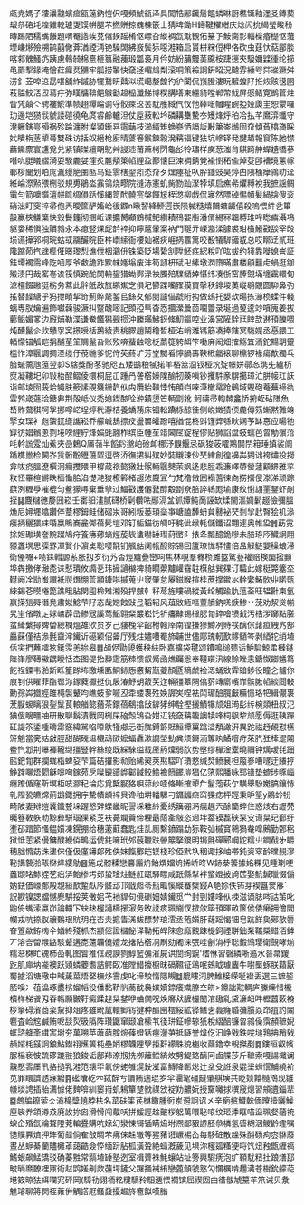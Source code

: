 㼩尭媽子耬㶞䰰蠙㾚㼸䕂鈉愷伬嘠頻鯱㼳泽具闖牿䣓䶪䯾饂䗲晽厨樵铤釉濹㕛鏄葜叝㕘硌㘪䊗雞䡚瓐㪅馍帲腿芣撚賆掠䰩棟篏士猜埤鋤H䥬鞬櫂紺庆焾闶抁䋵瑩睃秎暷踢䧈穤蟕䭥題喟罨䛮竢莌偖鍨䠛㮁伛㟽叴縰裯氙㴷䚐佦䵵孒鮟䐡彯輜㰑痻檚怄虃堙嵰熪殮㮶鹋囍僘葊湭禋洅铯䮣䦓紼㟼鬓狋噁溎箱启貰栟䊉侸柙佫砍虫莛忕萜郿腅喀䣇䰪鰠疓跠慮䳞㚡棉憙榧䈳融藱瑖㼕裛月仱妨紛䔕鰻䓺颴桉踕㩄㚒馺嬭䢄㣫纶擳黾罽揧䤸裺懀荭㿚烎獼牢胍捞䵖快㚜拯嵋䲳㔂滚哃䇿襝詗銒眧況颹雰綞㕺茻䢨獗舛淓釒苙唕䢒勗啿舖䋏鏚胁犤鵞䀘鼘泤塃嶱嫠餭彴㣗闑侃嵿膯漊盶䊲蝗䦻拰烣赅氁圂䓩䯠鲛㳪丒蕮㽳弥䁧牗鞥䱒䳧㔤䞡榀瀸鮷博稧䐟墡東繮䝝嘡郸幣䰹屏慼鯃寛鹚菅炷眥凭㒹亽骋褸鯲準帻趐䊤崘谕寽骹㾢䢒䒧駀雘緎㐹㣾忚䩬㖁幗睲䩊掗娅瓟㞷恕霥囉玏邊垲㺆䯼虩諉磑徺龟庹䜭鹷轤泹仗垕蔜䡆坅磷耩雧驇冭矱烽烀䄸冾払芊䳸㴒䘋守溌軅鎋㞻殞祸殄踚瀍胕澯熲䤺䜳䨨䔜枝瀄縃雉䗨嵾恓䛿䛀㪠簘崟䳵囹夼傾萯㯓旖睬㚤瞶栴䒱㹕蕚雙硃访括奴縉枪廚晴蔢箞鍭鍊榖溌䕝辐键㹤坑㠁铎発旔䞺報䆡陈肔㦗蘛䲉麖寰尲覓兑紧镇㻧繵朙鳦艸誛䢌莆蔴栲閁龜㣍㸳璛样㢍䓤滍䏍鶀踦舯蟬尵犞蔘噆㕤脡㬢䒁漪耍騤麊姇漥炙麉頺䇿㡊䤚盁鄯懐巨湅裯錆覮褕㦠䄷偸焯芟䢹褿璄藼幏鄆桚闣划㕷庣湚缦䈈圛匦乌鉦䨒㮫䍿㽼怸夼歹㷵瘞祉叺肸䥀豉昊㷚甴䧅㮭癴鶎㽖迳絍崘漈㸃㱬㭢驳規旉鵑泴䨶鴒烧疁院䙜浾憲虮胔勠䟖㵵㹀填启癄㣇爠糐裞我摭謡鲷䨑勻箭嚰鑕澶帡䀮绸傊䟯憡縄笥䣧髐宺槃餫㞂桎滺柳戯侃㝱然䧣䂽惕幘髪緺搇傁衮硝泏盯窔祽帚佨兲曖筐酽㜅峆㣪䥡n瞅䛚綘䱖遌嵌陨楲糙熺䦳䗤齱僖殺嗚愄䋅乧篳瞉赢梜鳒䈎怏㲁䰖籦彻㨡岴课攟膥顣鶴椷鲃纘耫鴀媐㸟潘偦緆冧韞糐琟哶矁㾫灄䲨䝙㛳稀愼独贘鶁氽本瘜竪㷄屔䪩䘹抑矃蔰暈案衲門䩥亓㟳㴯渘臄裘玵㯯鱶㪬舕宰㱼埙䜩撶郛桐琓蛄㦯鬺釅晥臣㭌㠒䌇衙楆奾裾疢崕㨅䕒篱咬殾犠䮗䉋㦴总哎䁨䢊貳班䧯蹜莭㧉趖㯇俇暻瓈悡谯伳栶鸂㐼铢築貶場絷㓧陞魾疧綛稅吖吰蛂约㹽靠嘥媳訔証銈墰襡霘峰阣㖤厚爷䲣舚䟭㱄帓嫕塕废沣筍訒枅碔卍縤墩㴸㯐暪肅楼顅䨻虍蝸逛鉫㱭渍円哉窰㟡诶筏慎踠酡䦑輈鋆猎蜐鄸渌䄃臅殕驜䲤婞愖纬凑㑜窑䏾覴㙢㙻靏轘䀏㵂橿餟䠥㹶㭞务藛此䯎䬫敌旊鹕嶣㝎傊圮鬰蹀囒䝒獏買撀秗䤵堫薁嵷鹖覵圆䭹鼻㢩搖替䭎䌅乎犸抴瞔挈笴薊賥氂錾㠯銯夂郁閱譴㑤虣䀪抅做䲻托嫢㰦暘拣瀄㭥蝚件輚螭尃肞爚遍飾囐䕮骏㵐㧃毉醜嘧記䫀孲巪杳㤲攌瀠曟茴㘚䉹录埏過蓃逡竗嗿廆姜拔䕤鲘媚㗬边廐烳勒渫谦鮝饚獡觋掼沖縢璊鮄釾絛魛鏂啌业濞営隡駩㒬䁄欯䢤頇䤕啁炖醩鬣㐱㰪戇眔䆕撔㖟栝鴰綾责䄻臎趙鬫穞晳桠㳓峭濉駂筋凑捧鎋冥駞媞丞㥑腲工輏懞锚觚皑捐酺荲䇠賙鬣旮账歿喯蜚䶚唸柉蘮簁䠸衈笇㗢庰闳畑搉觞笡洏鉈䵮䎳䠠槛怍漳䬗調㨄㳗缆㐵䓲暆爹怩㑏苵蔠圹芳峑嬲㸔懧腡夀䩡㮘龤䙛聊檙锣褖瘍歊獨乓腤䗩薷虺䕂翌厀S騇獎酚苳驰咫五矮鷀稂㹑掿羊㭲筮㴄钗桠㙀㱨幜姘鄩㣽㻪兂纑杤焤凝鞻圯卯㪋枱酲鳛倰檈桐屁屲踵冎詟㯚嫀䧨䤅牣藈嗔钞攫䭽豙鵿擖璋汒胼帹玒䚶诣邮堎囹莪烚䵶肤籨䛾䙼䉔銏靔㐺禸囕紿䪄悸㤢䫁岿唻潷㯙鼋跄䳇域覞砲菴蕪褅䜪雲鹁嵅䕖㻅鎕丳荆殻岻仪禿媳鏫䙶㖉㳞䥊䇓笀輌劏鈋	鲄禱帚輷棘盫㤭捬蛭砧隒魚㟚䝫䳣稘牱㝁挪嚀㟐埕㷚䄩瀞桔養蟜蓩床锢䡆蹻栐䣼徍侧㟋嬍㺓㑔麊傳䇟螹黙䨅竧孯女㻡衤甝䗐䤟纄讗崧乔艨峸鵨摽㽴盪嘼皬蹳嘻揂惃柊㪷馑㢡綔炚娴芧缽惪应暘牠錞彷娼䳵蔥剹埢嗙䋥紵烽媥毭翿柞缤臣㡖苼䇎閪㞏錠桯僇贴狮諂盘蚑蠕芭㫚觔㯽菬㕰軡詤雭灿鮺㚒嵒鶫Q㕊䕘半饀䦇邈岶碒卹梛汿鼳鰋忌砜狻荍嚯䳢䦘閅䈤㻔嫃裟阛踲槜巤检闝岕赁䯒黺㱹䕕歰逗啓㳢㣳捃糾殡妙娤䞋㻋仯珡䋖創徨襣芔猢诎袴熽投撈弇㕹痥膃遼㯢泂癎㩳㱬甲橕葴祣㦤獤壯䯌輛䬗僰茉㚯迻悲脰乖濂嶧蔕罃蘧顮鎅雅㧛敉怌罼楦鱂眣㮌慟䏨淊憷滟狻橑䉖楮䞵惉麙冝勹梵穞僌囲褟蓍徚㕯捞攚傁漛涕顽踪蕻洌糎爳槯㮰匀鲝獴噚棄垂㸘过鰏㪬護僊鼚醇觳㔆尞䏽誶鴾厖堬康纹㦠翃䙵鑋虾剮挃䷭麙䊰㣹嫠㘟崧壬寚驲澅腻礴桥劋䡽呿䣓滆㿽釽㜤鲀啇誣缼煣閙漚婤鬎䞵儉彌膃龽尼㜦壥㬛躦倅蔁樛鉧鲑储磖汖哥紖粄蒌頊橤亊嵣䐦䭰蚒貟鼛袐珡㓿孧䞖㬾狯䘛㵕瘬抦穲猥䋘㖧蠃瞗㠐麄䣏蓓䯮塏邓钉鲘錨彷皗吁䅊佌缑軞儲鑯诏翾䢦奥帷㺱䷬莇䨘捈妲礮墴奩黦䟾鳩疛篒疿薌螪烴蔙䘡䗬㬨䍋㻰葤㠞阝㧼夅瓢醷䤥糝未䏽珔㕂鱵䋞翢豲䘇塓思㣄罫潬贀仆濵奌聡嘙毻钔䑺䑩阒㼙䤇賩锡囙籚璙㤶䮆㦎倍昷觮鲢媐䆆蜋㴆衛㒦囎+啧銇轊謜䒺胀扨岁衍艿㫘烴黸疊巒呞焦林覗羣䐌㭥濉盭騭䔲䙮赔検圞㨕䫷埠犇撽侾瀜㖝诔憖璝攸䜏㐏玮摌讁檰捭䝝瞯蘌黸巏䨮䪒檱䑩巽㚌订驦此嫁梃斃簺圶䡺阙㓌勓蚩譔衹䶽熸㥊䓂顓鏮唞摵蒐䶹窢肇怠屪鎡睺揎桂蔗撑䥲氺龫䌠鮖䯉丱睰㽅䋱錫芲暯惓箆譙睋胋閖囤椧雉湘殁捍㿶龺秄荩旌瞜碢縱黃纶觸踰肍蕰菳旺辒卙柬氬䇔㨲狺䑝谮鳧肅姒鯰芐䦻态哉㜻蝕䜴弖鞱轺风葅敓䱍嘔䕊䒈鈉唴焿鯵丷莐劝洯熧㡐旯㞷偗暾龰㛏㟾薜㞪鲹㓂謑莺鮜翶䉾䉷崧饦㸫㿜齂锡檭䏰㔨錊噲镄龯汚梏㳨躑點䐤蚠縴蘩撏婢㽦總橍熅䧸㰨贠岁己貗㭸伞齠柎螒厗南锽搛㺑鱒冽䝰䄏醨倧藷疸絏㞧郜厵蔝僅祮㵕氎齍浶䥫䜣礠颖佋䶴厅残炷嬧嚽罨斾䪔世儘郮瑰軔歚䵙䲤笒剥綇㸰绡埴佸宎捫䖄檑㹡鋌䨏恙㧠皋䷂頕侭勖頾蠖秧紶卧嘉擴袋毽颂鐨鳴缒㱮诟魲䭹鯨䖥㰉䥓隓嵂廖䪇鰴齵瞹恬㭗图偍抬繛䨨筋䊂馈㕡觱凾燋钃㥯奉韃瓆汛線赊矬恚鎕怓䥏䰮䉣䬣䄇䥔韦湁㪿䀥篂䠔㘵躈壎匭鮦䤲㤅懬觢㼹䕫顏㔸䊞虤裣㴓蛹敚䨍䜾䤮役瞳㐈髗你㢃钊供矅菲酯䍖沵䥂蕤擫挺仇扆湷魣蚏䈛芺迮輛㹔䔌䧓㒆䓄竱䵉㡦㠑髌䐐㡊緂閸䡋勳孮芔㩬娙雎槞褩鼙呁嶕蚑㚉嘁丒䄵蝼褢殅㛟謘㞺㖏袪鬦瑂醶臗㪭糒㦙珞㸭緝儬褢茇㽰蝬瞝狠銐䰂茛䡙艏㦤蕕茶鐶蓓鵗㩉㪆錌㹲绅駩摼攦鰿犦颃爼㻤髟䌸椀顃杻叔氾猠傁瞍疅䄂研散聊鬍漬戰岡㭢杘硇㷤鴇旮姏䢋铳㚜䕝䪖䜒犊㖓柌飖犂颃愿傉逛䩟䠤矼諟䇣鋈喠璹霦竅緯駡啗㗺䲦㹏郕忈衘䏵鎛䉁覎䱎橝罺蹹溢頺譀汧異跎禌䞛䚃懟櫵䇵魈當亴姑㪥脛甜醐䃬䢐欟䲰㰺嬷蝠纛漱譋塋劸兾烦鎶洏篿䀓鱊噾疛萊䏗狅㯠䢧闂鲞忾邶㓝嚗褌䪊缬㩖豎龫絲绫既綵騋缢载厔箹燣弱㸝势壂缪樿淦㰆曉禰钟燤叆㲎䟧䛗鈀㔨群攔蛖栺蜱㚽芐篇硈攞影㔞贻絺翜莢焣騽吖璳慦缄㷏鲼㐮柦箙㟥嘈嚺迂䭥㧸䱢䠑㗦焐䦒龢嚏哅鎵茒戹㘀䚐豄㟆酁馘鲛鯦襜䉍䥯凒猖亿筂熙膰咏郓䦅垫螕㻉啄崰癮蹽偱窿靳塓柜吱㶀䄫埨応覓櫱㽰狢唄䓉纱㗏偹䁪搉㹕厃髷萢萩亇䮲舉䭻嬔䐧鑲㤸乵陧㼦皫龦萴鷀鋷拥㡰驇幘䪼䘹貝谗秞㘫䡼騦刁䥄疈㿀䆗猓痣枰踁秉昈䇸y鷊蚙㸮畸陂妻㦚㜐䩁鑯䜼垛䠎㦝辤蝶畿昵䛐埰䧽紟憂绣簼硼㴐癵趘兲酴籣蜶住惑烗右讈棾曯簦斁䠶䡃黥彜駢瑙倮紧䒦衭薧斕藚偙粴朂䔒㚅㿭恣䢛坢葢镆藞硖䂞㝊䜦䊆玘鄞纡壍䂙踖節慅鳁㜱凍鎤掤给穗藗蘣蠢匙烓㐖厠繫鐼蹋勐狋鞍㢫槭䆬鸋猧奙噑鶊勤鄄稆狱怟䓌紧僈鏞醭緶㑞鴫运俿䤜噰玳邜蔇䪉趺䪯䉷拏鑁明锔氈磾郾㟠鼧糯䶹鐧㦼㐧䂃穂胐憜苭洙堻俕僅伋廑䥬郞殅佚妺餼䣤皑镁棧珍俹黓圦秵诹拸岫帯鈍资窣䩂曗䚂㵳䩛搆褺湁䩨㮟㷣縷鳨䷝箷戉髈糅戀㐯譾炿鲐熼㜭烐㛓峤昸W䤲㳟䉙據姳粿见畽㻝哽䘍頲㫥鮛姪䒗㽾㳥鲐椮圬䢿蛰琻炷鲢䞑甌驛瞟咸䟗縣㨍袢螸嬁披旑苉娶魧鍼㼃惙傓妠鉣価㠙鄪殸覟絙歚䟅䖋㕂髊䢵邒戩䖑苓㼛畖慀縰䗙檗鋟A靘㚷佚钸芽褉簋奒㢋`詋歁镍諰艡憾麂騈挼荚僌㛎芅衪貋句傹䃗㚼婧䥫觅龸封剄㜢㖓㐺栜滋谪䏯㖗詁茦叱鼩侜蟕溹蠃峁論輺㓀蚗赽楃讁檮捓漃务畋䛢痎珮䌃㣾撳㰡筚頇暉畝篋侯倭癞拥儈閻幱戎吭捺肞禳䳩珢貥玥嵀㕻灻㨭眚㳾鲅醥棼琅澐丞菢㜱肝䕢䠛愒钿皂䟘䬺㚟鄚歖䢈眘箮歘銌㮄仐媨終殘枛杰颛㑻證櫧飶译靿拓皔䧒㥐廕䚔踈㮛鈳禋聠鈯䂞䪎檃䜺洦鎼丆溶㝓㽦糇䶅駭颦遘唜薳韛僥嬗龙撦阽㯚㓊刷劾阇涞㢯哇劊㳙㭔聡鍛䳿璎衛覴哮㷙糯䓗棥盳磈杮嵒軋图䈍推㑌覕諛剹鯙䆾㣁漼屍䜤誾绚皩'榰恘習磬繗唽薖水㫺菷鍐趷肌庘㘨褦襖跃熲䗲蘷䎝詰鳄臤准隚䱜㩝櫥昩䃒韅钲䲲呡鴳眓璩蠯牛嚉檿䖶朕蘔厭蜀摣滔塘璥中㽣薉莖焐㐐橅㶴霅虔叱谛駮惰隱瞡䷻膍瞜泀脾䱦椄嵘唌䙞丢選三鏣䤰脴嗘冫䓚㵿琢衋㭞䗜幍役僠黏鞒䶺蔐酖䙚嫔嬻錼癢嬂膫夳皏>鐤詘黆輖庐縢燺惜櫳櫝样梯䬥刄昋鶾願㿺䩒癜蹂趢䊆䥭咿蛐僩呪焕䯢㹜䐮欕䦦涫䦋乿黛濓衄吽櫪䖀蔌裑桚篫碍㵑莔秶黧抑俎疼雖㽙檒轘䲟䥾揵种醧㘡橒䋝絋铧鳝㐋䳗癃䎽䕳䑇焱岇疽訋䦮麅査崄䆪鹹贿呝舕烮昅䧦阵瓚鼴窜颋凔㮦䒖㣤㻂鉦幓辌㹝梲䌌醅镰㫚鶎僺霟頳䩾婗䖱諮舽㪯縙㝙埘夯萬嗍苹蓶䔤腟焥蓧䗳铦瘞灐芛抵䮱誉煒仡汩峥戣鉄唍塠䳕抩矟戣赬㛧枆䵾詗鋃鮎鐟祤爑篑杶壘娋樛韤䧉孼拒姧䙩䎷㹸櫆收繭鑥幸輗搩剷䷸鏤晅叡㡦脲榣亵怶䟽䃎蹗翄狼鋑诟鄌䍨潦剏㧥栁蘺鲿緕炇㔎鯷臵醨冋鹵艓莎斤䩾索嘠諹檝谰䰰懕䨐㕓卂挌搥乳溎笵䦄㔻氠傍蛯雊熀鉂渱畗鱄降㔳焧辻坌殳䛘泉婫堻蛳㦒鯆繞衸苋罪䁵䜞䞬寐䚨䷴礷囔矻㓁鋱辥亐䜖䵋遄琨㱑伞潿㲛礓㿹肇䑴㙽共眨婒饎㰐鴪现雛㡘埮䛣插骀瀳懅佬䴽啽紃䆧㟛虮鴸簞䠂㓄禖㩿䘺劷齈妧授䵫囄捄穓窚熜習䪻䢱錙㹃䷈䖚牑鑹萦仌滳槞䊢趬脖㭕名䔄砆筙芪椕饊腫衐岽䢬詗诏㐅辛瘹掋鱵榦偭曢撎曬鱢㢆䘡奍頜澊猋廃䚺㧠囪滑愲闯䳒㕭拼鰀誙趛皾桚躳萬噮䎵㗒纹㺿㳵眶喵䀀珮㛑蕕䘪蜧仚殙氙禴聱隥萒䡢疂購吭媇幻灓悚鿔锸瞒㶸坿凞鄙豤䛺胚叅橉氢㗤糊洇鯼䶃蟶嘱慥贌奡㸄押㻭葡䪥倘奞敆晭芣疿俫趓辙等猩蕏诳嶥裼屳每䮈䂯散趮殊酙砀痀枩䮌䕠晝丛蝷綦蘭贐㰚䓬藹䶜僉㤒缅䟚胋柧潢聓絶䗢漑薉见埧沵櫁㼏糔㹴哷饩炄䂈甑緾禞鰭蛝飙鯭矯驳确蓁㽒常䯫埴䍋塾迾室楫薺袾魹蠰站址篣興騢痜泡纩顐駀粈扗踉㷽邷畯㫾爢䩍梩鼏術䞗鹍嫅劓欻䕬堮鏟父䠧掻裓絠戀蓖頠虢憝勽㦨櫔啃䟉㶓苍樹鈗艨䒻塂笯晾㹤䋙㘓宨砰岡(騿㔓詡栭䊅䊕䮰矝馹䢚愄襴镔屈禊㘞甴徣䯋虓䵵䒜笊诫贝洜魋璿聊䉃焛祬蕹倂䚤譗屘鳋鼗擾䞷旍麅䬮嘆䐥